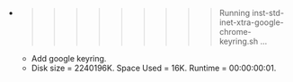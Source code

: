 * >>>>>>>>> Running inst-std-inet-xtra-google-chrome-keyring.sh ...
  * Add google keyring.
  * Disk size = 2240196K. Space Used = 16K. Runtime = 00:00:00:01.
